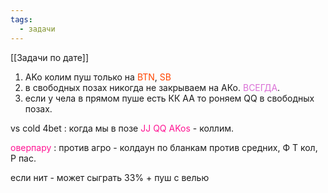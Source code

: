 ```yaml
---
tags:
  - задачи
---
```

[[Задачи по дате]]

1) AKo колим пуш только на <span style="color:rgb(255, 69, 0)">BTN</span>, <span style="color:rgb(255, 69, 0)">SB</span>
2) в свободных позах никогда не закрываем на АКо. <span style="color:rgb(218, 112, 214)">ВСЕГДА</span>.
3) если у чела в прямом пуше есть КК АА то роняем QQ в свободных позах.

vs cold 4bet :
когда мы в позе <span style="color:rgb(255, 20, 147)">JJ QQ AKos</span> - коллим.

<span style="color:rgb(255, 20, 147)">оверпару</span> : 
против агро - колдаун по бланкам
против средних, Ф Т кол, Р пас.

если нит - может сыграть 33% + пуш с велью

